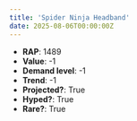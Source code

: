 ```yaml
---
title: 'Spider Ninja Headband'
date: 2025-08-06T00:00:00Z
---
```

- **RAP**: 1489
- **Value**: -1
- **Demand level**: -1
- **Trend**: -1
- **Projected?**: True
- **Hyped?**: True
- **Rare?**: True
